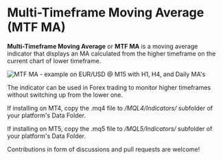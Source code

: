 # Multi-Timeframe Moving Average (MTF MA)

**Multi-Timeframe Moving Average** or **MTF MA** is a moving average indicator that displays an MA calculated from the higher timeframe on the current chart of lower timeframe.

![MTF MA - example on EUR/USD @ M15 with H1, H4, and Daily MA's](https://github.com/EarnForex/MTF_MA)

The indicator can be used in Forex trading to monitor higher timeframes without switching up from the lower one.

If installing on MT4, copy the .mq4 file to */MQL4/Indicators/* subfolder of your platform's Data Folder.

If installing on MT5, copy the .mq5 file to */MQL5/Indicators/* subfolder of your platform's Data Folder.

Contributions in form of discussions and pull requests are welcome!
